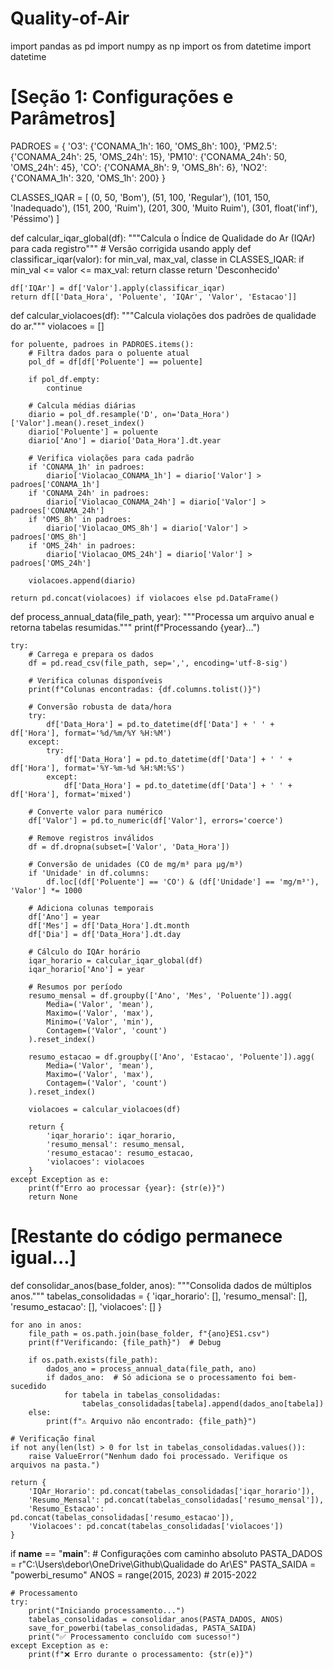 # Quality-of-Air

import pandas as pd
import numpy as np
import os
from datetime import datetime

# [Seção 1: Configurações e Parâmetros] 
PADROES = {
    'O3': {'CONAMA_1h': 160, 'OMS_8h': 100},
    'PM2.5': {'CONAMA_24h': 25, 'OMS_24h': 15},
    'PM10': {'CONAMA_24h': 50, 'OMS_24h': 45},
    'CO': {'CONAMA_8h': 9, 'OMS_8h': 6},
    'NO2': {'CONAMA_1h': 320, 'OMS_1h': 200}
}

CLASSES_IQAR = [
    (0, 50, 'Bom'),
    (51, 100, 'Regular'),
    (101, 150, 'Inadequado'),
    (151, 200, 'Ruim'),
    (201, 300, 'Muito Ruim'),
    (301, float('inf'), 'Péssimo')
]

def calcular_iqar_global(df):
    """Calcula o Índice de Qualidade do Ar (IQAr) para cada registro"""
    # Versão corrigida usando apply
    def classificar_iqar(valor):
        for min_val, max_val, classe in CLASSES_IQAR:
            if min_val <= valor <= max_val:
                return classe
        return 'Desconhecido'
    
    df['IQAr'] = df['Valor'].apply(classificar_iqar)
    return df[['Data_Hora', 'Poluente', 'IQAr', 'Valor', 'Estacao']]

def calcular_violacoes(df):
    """Calcula violações dos padrões de qualidade do ar."""
    violacoes = []
    
    for poluente, padroes in PADROES.items():
        # Filtra dados para o poluente atual
        pol_df = df[df['Poluente'] == poluente]
        
        if pol_df.empty:
            continue
            
        # Calcula médias diárias
        diario = pol_df.resample('D', on='Data_Hora')['Valor'].mean().reset_index()
        diario['Poluente'] = poluente
        diario['Ano'] = diario['Data_Hora'].dt.year
        
        # Verifica violações para cada padrão
        if 'CONAMA_1h' in padroes:
            diario['Violacao_CONAMA_1h'] = diario['Valor'] > padroes['CONAMA_1h']
        if 'CONAMA_24h' in padroes:
            diario['Violacao_CONAMA_24h'] = diario['Valor'] > padroes['CONAMA_24h']
        if 'OMS_8h' in padroes:
            diario['Violacao_OMS_8h'] = diario['Valor'] > padroes['OMS_8h']
        if 'OMS_24h' in padroes:
            diario['Violacao_OMS_24h'] = diario['Valor'] > padroes['OMS_24h']
        
        violacoes.append(diario)
    
    return pd.concat(violacoes) if violacoes else pd.DataFrame()

def process_annual_data(file_path, year):
    """Processa um arquivo anual e retorna tabelas resumidas."""
    print(f"Processando {year}...")
    
    try:
        # Carrega e prepara os dados
        df = pd.read_csv(file_path, sep=',', encoding='utf-8-sig')
        
        # Verifica colunas disponíveis
        print(f"Colunas encontradas: {df.columns.tolist()}")
        
        # Conversão robusta de data/hora
        try:
            df['Data_Hora'] = pd.to_datetime(df['Data'] + ' ' + df['Hora'], format='%d/%m/%Y %H:%M')
        except:
            try:
                df['Data_Hora'] = pd.to_datetime(df['Data'] + ' ' + df['Hora'], format='%Y-%m-%d %H:%M:%S')
            except:
                df['Data_Hora'] = pd.to_datetime(df['Data'] + ' ' + df['Hora'], format='mixed')
        
        # Converte valor para numérico
        df['Valor'] = pd.to_numeric(df['Valor'], errors='coerce')
        
        # Remove registros inválidos
        df = df.dropna(subset=['Valor', 'Data_Hora'])
        
        # Conversão de unidades (CO de mg/m³ para µg/m³)
        if 'Unidade' in df.columns:
            df.loc[(df['Poluente'] == 'CO') & (df['Unidade'] == 'mg/m³'), 'Valor'] *= 1000
        
        # Adiciona colunas temporais
        df['Ano'] = year
        df['Mes'] = df['Data_Hora'].dt.month
        df['Dia'] = df['Data_Hora'].dt.day
        
        # Cálculo do IQAr horário
        iqar_horario = calcular_iqar_global(df)
        iqar_horario['Ano'] = year
        
        # Resumos por período
        resumo_mensal = df.groupby(['Ano', 'Mes', 'Poluente']).agg(
            Media=('Valor', 'mean'),
            Maximo=('Valor', 'max'),
            Minimo=('Valor', 'min'),
            Contagem=('Valor', 'count')
        ).reset_index()
        
        resumo_estacao = df.groupby(['Ano', 'Estacao', 'Poluente']).agg(
            Media=('Valor', 'mean'),
            Maximo=('Valor', 'max'),
            Contagem=('Valor', 'count')
        ).reset_index()
        
        violacoes = calcular_violacoes(df)
        
        return {
            'iqar_horario': iqar_horario,
            'resumo_mensal': resumo_mensal,
            'resumo_estacao': resumo_estacao,
            'violacoes': violacoes
        }
    except Exception as e:
        print(f"Erro ao processar {year}: {str(e)}")
        return None

# [Restante do código permanece igual...]
def consolidar_anos(base_folder, anos):
    """Consolida dados de múltiplos anos."""
    tabelas_consolidadas = {
        'iqar_horario': [],
        'resumo_mensal': [],
        'resumo_estacao': [],
        'violacoes': []
    }
    
    for ano in anos:
        file_path = os.path.join(base_folder, f"{ano}ES1.csv")
        print(f"Verificando: {file_path}")  # Debug
        
        if os.path.exists(file_path):
            dados_ano = process_annual_data(file_path, ano)
            if dados_ano:  # Só adiciona se o processamento foi bem-sucedido
                for tabela in tabelas_consolidadas:
                    tabelas_consolidadas[tabela].append(dados_ano[tabela])
        else:
            print(f"⚠️ Arquivo não encontrado: {file_path}")
    
    # Verificação final
    if not any(len(lst) > 0 for lst in tabelas_consolidadas.values()):
        raise ValueError("Nenhum dado foi processado. Verifique os arquivos na pasta.")
    
    return {
        'IQAr_Horario': pd.concat(tabelas_consolidadas['iqar_horario']),
        'Resumo_Mensal': pd.concat(tabelas_consolidadas['resumo_mensal']),
        'Resumo_Estacao': pd.concat(tabelas_consolidadas['resumo_estacao']),
        'Violacoes': pd.concat(tabelas_consolidadas['violacoes'])
    }

if __name__ == "__main__":
    # Configurações com caminho absoluto
    PASTA_DADOS = r"C:\Users\debor\OneDrive\Github\Qualidade do Ar\ES"
    PASTA_SAIDA = "powerbi_resumo"
    ANOS = range(2015, 2023)  # 2015-2022
    
    # Processamento
    try:
        print("Iniciando processamento...")
        tabelas_consolidadas = consolidar_anos(PASTA_DADOS, ANOS)
        save_for_powerbi(tabelas_consolidadas, PASTA_SAIDA)
        print("✅ Processamento concluído com sucesso!")
    except Exception as e:
        print(f"❌ Erro durante o processamento: {str(e)}")
